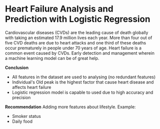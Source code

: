 # **Heart Failure Analysis and Prediction with Logistic Regression**

Cardiovascular diseases (CVDs) are the leading cause of death globally with taking an estimated 17.9 million lives each year. More than four out of five CVD deaths are due to heart attacks and one third of these deaths occur prematurely in people under 70 years of age. Heart failure is a common event caused by CVDs. Early detection and management wherein a machine learning model can be of great help.

**Conclusion**
- All features in the dataset are used to analysing (no redundant features)
- Individual's Old peak is the highest factor that cause heart disease and affects heart failure
- Logistic regression model is capable to used due to high accuracy and precision

**Recommendation**
Adding more features about  lifestyle. Example:
- Smoker status
- Daily food
